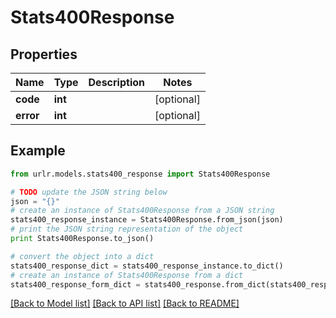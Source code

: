 # Stats400Response


## Properties

Name | Type | Description | Notes
------------ | ------------- | ------------- | -------------
**code** | **int** |  | [optional] 
**error** | **int** |  | [optional] 

## Example

```python
from urlr.models.stats400_response import Stats400Response

# TODO update the JSON string below
json = "{}"
# create an instance of Stats400Response from a JSON string
stats400_response_instance = Stats400Response.from_json(json)
# print the JSON string representation of the object
print Stats400Response.to_json()

# convert the object into a dict
stats400_response_dict = stats400_response_instance.to_dict()
# create an instance of Stats400Response from a dict
stats400_response_form_dict = stats400_response.from_dict(stats400_response_dict)
```
[[Back to Model list]](../README.md#documentation-for-models) [[Back to API list]](../README.md#documentation-for-api-endpoints) [[Back to README]](../README.md)


